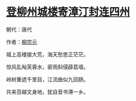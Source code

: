 # [登柳州城楼寄漳汀封连四州](http://so.gushiwen.org/view_18246.aspx)

朝代：唐代

作者：[柳宗元](http://so.gushiwen.org/author_646.aspx)

城上高楼接大荒，海天愁思正茫茫。

惊风乱飐芙蓉水，密雨斜侵薜荔墙。

岭树重遮千里目，江流曲似九回肠。

共来百越文身地，犹自音书滞一乡。

